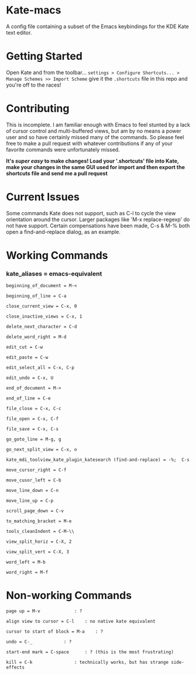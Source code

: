 # Kate-macs
A config file containing a subset of the Emacs keybindings for the KDE Kate text editor.

# Getting Started
Open Kate and from the toolbar...
`settings > Configure Shortcuts... > Manage Schemes >> Import Scheme`
give it the `.shortcuts` file in this repo and you're off to the races!

# Contributing
This is incomplete.
I am familiar enough with Emacs to feel stunted by a lack of cursor control and multi-buffered views, but am by no means a power user and so have certainly missed many of the commands. So please feel free to make a pull request with whatever contributions if any of your favorite commands were unfortunately missed.

**It's _super easy_ to make changes! Load your '.shortcuts' file into Kate, make your changes in the same GUI used for import and then export the shortcuts file and send me a pull request**

# Current Issues
Some commands Kate does not support, such as C-l to cycle the view orientation around the cursor.
Larger packages like 'M-x replace-regexp' do not have support.
Certain compensations have been made, C-s & M-% both open a find-and-replace dialog, as an example.

# Working Commands
### kate_aliases = emacs-equivalent
```
beginning_of_document = M-<

beginning_of_line = C-a

close_current_view = C-x, 0

close_inactive_views = C-x, 1

delete_next_character = C-d

delete_word_right = M-d

edit_cut = C-w

edit_paste = C-w

edit_select_all = C-x, C-p

edit_undo = C-x, U

end_of_document = M->

end_of_line = C-e

file_close = C-x, C-c

file_open = C-x, C-f

file_save = C-x, C-s

go_goto_line = M-g, g

go_next_split_view = C-x, o

kate_mdi_toolview_kate_plugin_katesearch (find-and-replace) = -%;  C-s

move_cursor_right = C-f

move_cusor_left = C-b

move_line_down = C-n

move_line_up = C-p

scroll_page_down = C-v

to_matching_bracket = M-e

tools_cleanIndent = C-M-\\

view_split_horiz = C-X, 2

view_split_vert = C-X, 3

word_left = M-b

word_right = M-f
```

# Non-working Commands
```
page up = M-v			  : ?

align view to cursor = C-l 	  : no native kate equivalent

cursor to start of block = M-a    : ?

undo = C-_			  : ?

start-end mark = C-space 	  : ? (this is the most frustrating)

kill = C-k     	 		  : technically works, but has strange side-effects
```